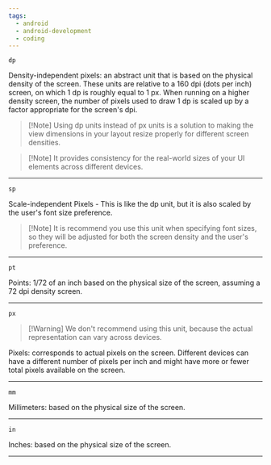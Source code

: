 ```yaml
---
tags:
  - android
  - android-development
  - coding
---
```

`dp`

Density-independent pixels: an abstract unit that is based on the physical density of the screen. These units are relative to a 160 dpi (dots per inch) screen, on which 1 dp is roughly equal to 1 px. When running on a higher density screen, the number of pixels used to draw 1 dp is scaled up by a factor appropriate for the screen's dpi.

> [!Note] Using dp units instead of px units is a solution to making the view dimensions in your layout resize properly for different screen densities. 

> [!Note] It provides consistency for the real-world sizes of your UI elements across different devices.

---
`sp`

Scale-independent Pixels - This is like the dp unit, but it is also scaled by the user's font size preference. 
> [!Note] It is recommend you use this unit when specifying font sizes, so they will be adjusted for both the screen density and the user's preference.

---
`pt`

Points: 1/72 of an inch based on the physical size of the screen, assuming a 72 dpi density screen.

---
`px`

> [!Warning] We don't recommend using this unit, because the actual representation can vary across devices.

Pixels: corresponds to actual pixels on the screen.  Different devices can have a different number of pixels per inch and might have more or fewer total pixels available on the screen.

---
`mm`

Millimeters: based on the physical size of the screen.

---
`in`

Inches: based on the physical size of the screen.

---